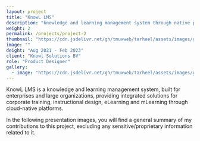```yaml
---
layout: project
title: "KnowL LMS"
description: "knowledge and learning management system through native powered platform"
weight: 2
permalink: /projects/project-2
thumbnail: "https://cdn.jsdelivr.net/gh/tmuxweb/tarheel/assets/images/gen/projects/project-2-1-thumbnail.jpg"
image: ""
deight: "Aug 2021 - Feb 2023"
client: "Knowl Solutions BV"
role: "Product Designer"
gallery:
  - image: "https://cdn.jsdelivr.net/gh/tmuxweb/tarheel/assets/images/gen/projects/project2.png"
---
```


KnowL LMS is a knowledge and learning management system, built for enterprises and large organizations, providing integrated solutions for corporate training, instructional design, eLearning and mLearning through cloud-native platforms.

In the following presentation images, you will find a general summary of my contributions to this project, excluding any sensitive/proprietary information related to it.